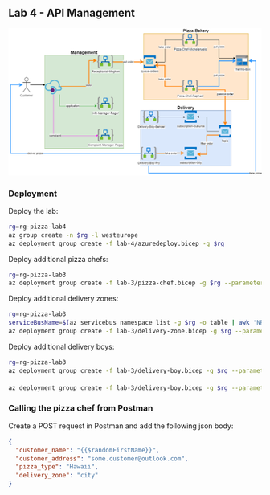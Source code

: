 ## Lab 4 - API Management

![Architecture Lab-1](../docs/static/architecture-Lab-4.png)

### Deployment

Deploy the lab:

```bash
rg=rg-pizza-lab4
az group create -n $rg -l westeurope
az deployment group create -f lab-4/azuredeploy.bicep -g $rg
```

Deploy additional pizza chefs:

```bash
rg=rg-pizza-lab3
az deployment group create -f lab-3/pizza-chef.bicep -g $rg --parameters pizzaChefName=michelangelo
```

Deploy additional delivery zones:

```bash
rg=rg-pizza-lab3
serviceBusName=$(az servicebus namespace list -g $rg -o table | awk 'NR>2{print $5}')
az deployment group create -f lab-3/delivery-zone.bicep -g $rg --parameters deliveryZone=suburb serviceBusName=$serviceBusName
```

Deploy additional delivery boys:

```bash
rg=rg-pizza-lab3
az deployment group create -f lab-3/delivery-boy.bicep -g $rg --parameters deliveryBoyName=fry deliveryZone=city

az deployment group create -f lab-3/delivery-boy.bicep -g $rg --parameters deliveryBoyName=bender deliveryZoneName=suburb
```

### Calling the pizza chef from Postman

Create a POST request in Postman and add the following json body:

```json
{
  "customer_name": "{{$randomFirstName}}",
  "customer_address": "some.customer@outlook.com",
  "pizza_type": "Hawaii",
  "delivery_zone": "city"
}
```